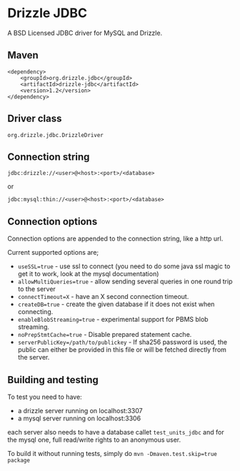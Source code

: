 Drizzle JDBC
============
A BSD Licensed JDBC driver for MySQL and Drizzle.

Maven
-----

    <dependency>
        <groupId>org.drizzle.jdbc</groupId>
        <artifactId>drizzle-jdbc</artifactId>
        <version>1.2</version>
    </dependency>


Driver class
------------
`org.drizzle.jdbc.DrizzleDriver`

Connection string
-----------------
`jdbc:drizzle://<user>@<host>:<port>/<database>`

or

`jdbc:mysql:thin://<user>@<host>:<port>/<database>`

Connection options
------------------
Connection options are appended to the connection string, like a http url.

Current supported options are;

* `useSSL=true` - use ssl to connect (you need to do some java ssl magic to get it to work, look at the mysql documentation)
* `allowMultiQueries=true` - allow sending several queries in one round trip to the server
* `connectTimeout=X` - have an X second connection timeout.
* `createDB=true` - create the given database if it does not exist when connecting.
* `enableBlobStreaming=true` - experimental support for PBMS blob streaming.
* `noPrepStmtCache=true` - Disable prepared statement cache.
* `serverPublicKey=/path/to/publickey` - If sha256 password is used, the public can either be provided in this file or will be fetched directly from the server.


Building and testing
--------------------
To test you need to have:
* a drizzle server running on localhost:3307
* a mysql server running on localhost:3306

each server also needs to have a database callet `test_units_jdbc` and for the mysql one, full read/write rights to an anonymous user.

To build it without running tests, simply do `mvn -Dmaven.test.skip=true package`